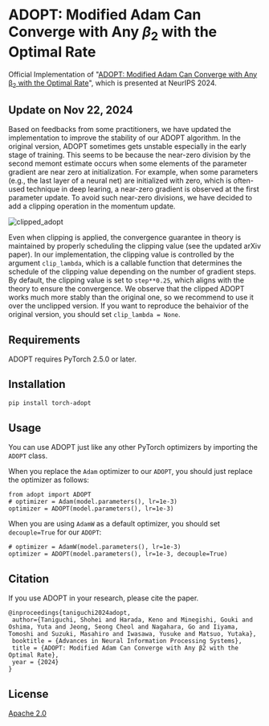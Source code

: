# ADOPT: Modified Adam Can Converge with Any $β_2$ with the Optimal Rate
Official Implementation of "[ADOPT: Modified Adam Can Converge with Any β<sub>2</sub> with the Optimal Rate](https://arxiv.org/abs/2411.02853)", which is presented at NeurIPS 2024.

## Update on Nov 22, 2024

Based on feedbacks from some practitioners, we have updated the implementation to improve the stability of our ADOPT algorithm.
In the original version, ADOPT sometimes gets unstable especially in the early stage of training.
This seems to be because the near-zero division by the second memont estimate occurs when some elements of the parameter gradient are near zero at initialization.
For example, when some parameters (e.g., the last layer of a neural net) are initialized with zero, which is often-used technique in deep learing, a near-zero gradient is observed at the first parameter update.
To avoid such near-zero divisions, we have decided to add a clipping operation in the momentum update.

![clipped_adopt](https://github.com/user-attachments/assets/244cb934-8c73-4f89-b9c4-7b94f292af5f)

Even when clipping is applied, the convergence guarantee in theory is maintained by properly scheduling the clipping value (see the updated arXiv paper).
In our implementation, the clipping value is controlled by the argument `clip_lambda`, which is a callable function that determines the schedule of the clipping value depending on the number of gradient steps.
By default, the clipping value is set to `step**0.25`, which aligns with the theory to ensure the convergence.
We observe that the clipped ADOPT works much more stably than the original one, so we recommend to use it over the unclipped version.
If you want to reproduce the behaivior of the original version, you should set `clip_lambda = None`.

## Requirements

ADOPT requires PyTorch 2.5.0 or later.

## Installation

```bash
pip install torch-adopt
```

## Usage

You can use ADOPT just like any other PyTorch optimizers by importing the `ADOPT` class.

When you replace the `Adam` optimizer to our `ADOPT`, you should just replace the optimizer as follows:

```python3
from adopt import ADOPT
# optimizer = Adam(model.parameters(), lr=1e-3)
optimizer = ADOPT(model.parameters(), lr=1e-3)
```

When you are using `AdamW` as a default optimizer, you should set `decouple=True` for our `ADOPT`:

```python3
# optimizer = AdamW(model.parameters(), lr=1e-3)
optimizer = ADOPT(model.parameters(), lr=1e-3, decouple=True)
```

## Citation
If you use ADOPT in your research, please cite the paper.
```text
@inproceedings{taniguchi2024adopt,
 author={Taniguchi, Shohei and Harada, Keno and Minegishi, Gouki and Oshima, Yuta and Jeong, Seong Cheol and Nagahara, Go and Iiyama, Tomoshi and Suzuki, Masahiro and Iwasawa, Yusuke and Matsuo, Yutaka},
 booktitle = {Advances in Neural Information Processing Systems},
 title = {ADOPT: Modified Adam Can Converge with Any β2 with the Optimal Rate},
 year = {2024}
}
```

## License
[Apache 2.0](./LICENSE)
